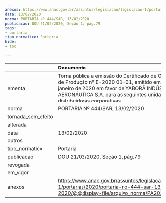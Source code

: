 ```yaml
---
anexos: https://www.anac.gov.br/assuntos/legislacao/legislacao-1/portarias/2020/portaria-no-444-sar-13-02-2020/@@display-file/arquivo_norma/PA2020-0444.pdf
data: 13/02/2020
norma: PORTARIA Nº 444/SAR, 13/02/2020
publicacao: DOU 21/02/2020, Seção 1, pág.79
tags:
- portaria
tipo_normatico: Portaria
hide: 
- toc 
 
---
```


|                    | Documento                                                                                                                                                                                                                         |
|:-------------------|:----------------------------------------------------------------------------------------------------------------------------------------------------------------------------------------------------------------------------------|
| ementa             | Torna pública a emissão do Certificado de Organização de Produção nº E-2020 01-01, emitido em 27 de janeiro de 2020 em favor de YABORÃ INDÚSTRIA AERONÁUTICA S.A. para as seguintes unidades fabris e distribuidoras corporativas |
| norma              | PORTARIA Nº 444/SAR, 13/02/2020                                                                                                                                                                                                   |
| tornada_sem_efeito |                                                                                                                                                                                                                                   |
| alterada           |                                                                                                                                                                                                                                   |
| data               | 13/02/2020                                                                                                                                                                                                                        |
| outros             |                                                                                                                                                                                                                                   |
| tipo_normatico     | Portaria                                                                                                                                                                                                                          |
| publicacao         | DOU 21/02/2020, Seção 1, pág.79                                                                                                                                                                                                   |
| revogada           |                                                                                                                                                                                                                                   |
| em_vigor           |                                                                                                                                                                                                                                   |
| anexos             | https://www.anac.gov.br/assuntos/legislacao/legislacao-1/portarias/2020/portaria-no-444-sar-13-02-2020/@@display-file/arquivo_norma/PA2020-0444.pdf                                                                               |